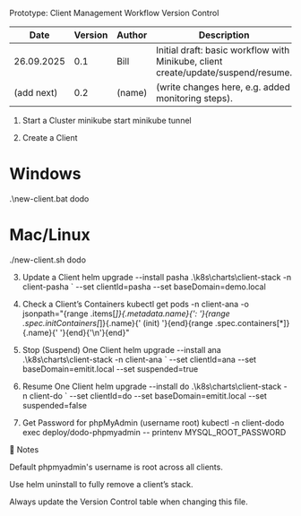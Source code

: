 Prototype: Client Management Workflow
 Version Control

| Date       | Version | Author | Description                                                                       |
| ---------- | ------- | ------ | --------------------------------------------------------------------------------- |
| 26.09.2025 | 0.1     | Bill   | Initial draft: basic workflow with Minikube, client create/update/suspend/resume. |
| (add next) | 0.2     | (name) | (write changes here, e.g. added monitoring steps).                                |


1. Start a Cluster
minikube start
minikube tunnel

2. Create a Client
# Windows
.\new-client.bat dodo

# Mac/Linux
./new-client.sh dodo

3. Update a Client
helm upgrade --install pasha .\k8s\charts\client-stack -n client-pasha `
  --set clientId=pasha --set baseDomain=demo.local

4. Check a Client’s Containers
kubectl get pods -n client-ana -o jsonpath="{range .items[*]}{.metadata.name}{': '}{range .spec.initContainers[*]}{.name}{' (init) '}{end}{range .spec.containers[*]}{.name}{' '}{end}{'\n'}{end}"

5. Stop (Suspend) One Client
helm upgrade --install ana .\k8s\charts\client-stack -n client-ana `
  --set clientId=ana --set baseDomain=emitit.local --set suspended=true

6. Resume One Client
helm upgrade --install do .\k8s\charts\client-stack -n client-do `
  --set clientId=do --set baseDomain=emitit.local --set suspended=false

7. Get Password for phpMyAdmin (username root)
kubectl -n client-dodo exec deploy/dodo-phpmyadmin -- printenv MYSQL_ROOT_PASSWORD

📝 Notes

Default phpmyadmin's username is root across all clients.

Use helm uninstall to fully remove a client’s stack.

Always update the Version Control table when changing this file.
